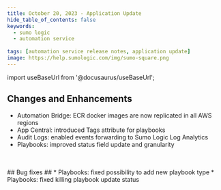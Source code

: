 ```yaml
---
title: October 20, 2023 - Application Update
hide_table_of_contents: false
keywords:
  - sumo logic
  - automation service
 
tags: [automation service release notes, application update]
image: https://help.sumologic.com/img/sumo-square.png
---
```


import useBaseUrl from '@docusaurus/useBaseUrl';

## Changes and Enhancements ##
* Automation Bridge: ECR docker images are now replicated in all AWS regions
* App Central: introduced Tags attribute for playbooks
* Audit Logs: enabled events forwarding to Sumo Logic Log Analytics 
* Playbooks: improved status field update and granularity
<br/>
<br/>
## Bug fixes ##
* Playbooks: fixed possibility to add new playbook type
* Playbooks: fixed killing playbook update status

